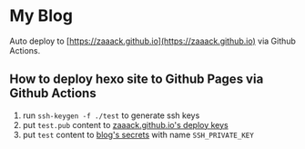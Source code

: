 # My Blog

Auto deploy to [https://zaaack.github.io](https://zaaack.github.io) via Github Actions.



## How to deploy hexo site to Github Pages via Github Actions

1. run `ssh-keygen -f ./test` to generate ssh keys
2. put `test.pub` content to [zaaack.github.io's deploy keys](https://github.com/zaaack/zaaack.github.io/settings/keys)
3. put `test` content to [blog's secrets](https://github.com/zaaack/blog/settings/secrets/actions) with name `SSH_PRIVATE_KEY`
